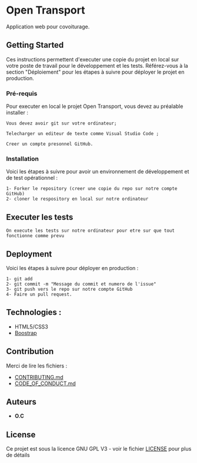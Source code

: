 # Open Transport

Application web pour covoiturage. 

## Getting Started

Ces instructions permettent d'executer une copie du projet en local sur votre poste de travail pour le développement et les tests. Référez-vous à la section "Déploiement" pour les étapes à suivre pour déployer le projet en production.

### Pré-requis

Pour executer en local le projet Open Transport, vous devez au préalable installer :

```
Vous devez avoir git sur votre ordinateur;

Telecharger un editeur de texte comme Visual Studio Code ;

Creer un compte presonnel GitHub.
```

### Installation

Voici les étapes à suivre pour avoir un environnement de développement et de test opérationnel :


```
1- Forker le repository (creer une copie du repo sur notre compte GitHub)
2- cloner le respository en local sur notre ordinateur
```



## Executer les tests

```
On execute les tests sur notre ordinateur pour etre sur que tout fonctionne comme prevu
```


## Deployment

Voici les étapes à suivre pour déployer en production :

```
1- git add
2- git commit -m "Message du commit et numero de l'issue"
3- git push vers le repo sur notre compte GitHub
4- Faire un pull request.
```

## Technologies :

* HTML5/CSS3
* [Boostrap](https://getbootstrap.com/)

## Contribution

Merci de lire les fichiers :
* [CONTRIBUTING.md](https://github.com/OpenClassrooms-Student-Center/7688581-Expert-Git-GitHub/blob/main/CONTRIBUTING.md)
* [CODE_OF_CONDUCT.md](https://github.com/OpenClassrooms-Student-Center/7688581-Expert-Git-GitHub/blob/main/CONTRIBUTING.md) 

## Auteurs

* **O.C**

## License

Ce projet est sous la licence GNU GPL V3 - voir le fichier [LICENSE](LICENSE) pour plus de détails
